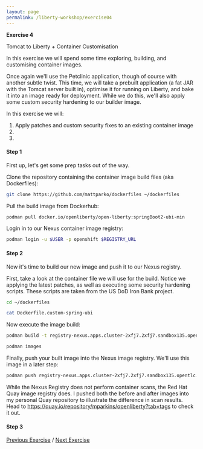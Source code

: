 ```yaml
---
layout: page
permalink: /liberty-workshop/exercise04
---
```

__Exercise 4__

Tomcat to Liberty + Container Customisation

In this exercise we will spend some time exploring, building, and customising container images.

Once again we'll use the Petclinic application, though of course with another subtle twist. This time, we will take a prebuilt application (a fat JAR with the Tomcat server built in), optimise it for running on Liberty, and bake it into an image ready for deployment. While we do this, we'll also apply some custom security hardening to our builder image.

In this exercise we will:
1. Apply patches and custom security fixes to an existing container image
1. 
1. 

#### Step 1
First up, let's get some prep tasks out of the way.

Clone the repository containing the container image build files (aka Dockerfiles):
```bash
git clone https://github.com/mattparko/dockerfiles ~/dockerfiles
```

Pull the build image from Dockerhub:
```bash
podman pull docker.io/openliberty/open-liberty:springBoot2-ubi-min
```

Login in to our Nexus container image registry:
```bash
podman login -u $USER -p openshift $REGISTRY_URL
```

#### Step 2
Now it's time to build our new image and push it to our Nexus registry.

First, take a look at the container file we will use for the build. Notice we applying the latest patches, as well as executing some security hardening scripts. These scripts are taken from the US DoD Iron Bank project.
```bash
cd ~/dockerfiles

cat Dockerfile.custom-spring-ubi
```

Now execute the image build:
```bash
podman build -t registry-nexus.apps.cluster-2xfj7.2xfj7.sandbox135.opentlc.com/${USER}/openliberty:spring-java8 -f Dockerfile.custom-spring-ubi .

podman images
```

Finally, push your built image into the Nexus image registry. We'll use this image in a later step:
```bash
podman push registry-nexus.apps.cluster-2xfj7.2xfj7.sandbox135.opentlc.com/${USER}/openliberty:spring-java8
```

While the Nexus Registry does not perform container scans, the Red Hat Quay image registry does. I pushed both the before and after images into my personal Quay repository to illustrate the difference in scan results. Head to https://quay.io/repository/mparkins/openliberty?tab=tags to check it out.

#### Step 3






[Previous Exercise](exercise03) / [Next Exercise](exercise05)
